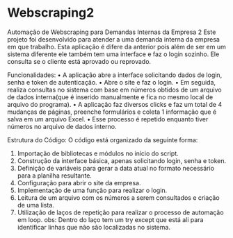 # Webscraping2
Automação de Webscraping para Demandas Internas da Empresa 2
Este projeto foi desenvolvido para atender a uma demanda interna da empresa em que trabalho. Esta aplicação é difere da anterior pois além de ser em um sistema diferente ele também tem uma interface e faz o login sozinho. Ele consulta se o cliente está aprovado ou reprovado.

Funcionalidades:
•	A aplicação abre a interface solicitando dados de login, senha e token de autenticação.
•	Abre o site e faz o login.
•	Em seguida, realiza consultas no sistema com base em números obtidos de um arquivo de dados interna(que é inserido manualmente e fica no mesmo local de arquivo do programa).
•	A aplicação faz diversos clicks e faz um total de 4 mudanças de páginas, preenche formulários e coleta 1 informação que é salva em um arquivo Excel.
•	Esse processo é repetido enquanto tiver números no arquivo de dados interno.

Estrutura do Código:
O código está organizado da seguinte forma:
1.	Importação de bibliotecas e módulos no início do script.
2.	Construção da interface básica, apenas solicitando login, senha e token.
3.	Definição de variáveis para gerar a data atual no formato necessário para a planilha resultante.
4.	Configuração para abrir o site da empresa.
5.	Implementação de uma função para realizar o login.
6.	Leitura de um arquivo com os números a serem consultados e criação de uma lista.
7.	Utilização de laços de repetição para realizar o processo de automação em loop.
obs: Dentro do laço tem um try except que está ali para identificar linhas que não são localizadas no sistema.


